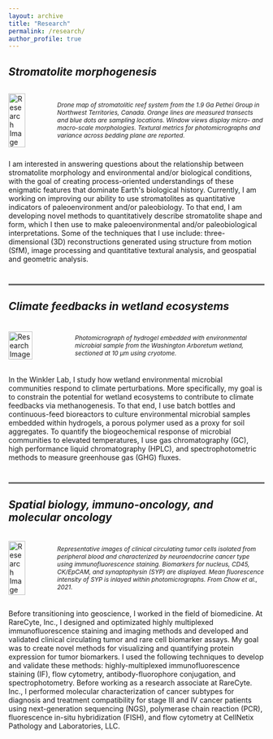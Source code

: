 ```yaml
---
layout: archive
title: "Research"
permalink: /research/
author_profile: true
---
```


## *Stromatolite morphogenesis*

<div style="margin-top: 30px; display: flex; align-items: center; margin-bottom: 24px;">
  <img src="{{ site.baseurl }}/images/petheiBeddingPlaneSampleMap.png" alt="Research Image" style="width: 50%; height: auto; margin-right: 30px;">
  <p style="font-size: 0.85em; font-style: italic;">Drone map of stromatolitic reef system from the 1.9 Ga Pethei Group in Northwest Territories, Canada. Orange lines are measured transects and blue dots are sampling locations. Window views display micro- and macro-scale morphologies. Textural metrics for photomicrographs and variance across bedding plane are reported.</p>
<div style="clear: both;"></div>
</div>

I am interested in answering questions about the relationship between stromatolite morphology and environmental and/or biological conditions, with the goal of creating process-oriented understandings of these enigmatic features that dominate Earth's biological history. Currently, I am working on improving our ability to use stromatolites as quantitative indicators of paleoenvironment and/or paleobiology. To that end, I am developing novel methods to quantitatively describe stromatolite shape and form, which I then use to make paleoenvironmental and/or paleobiological interpretations. Some of the techniques that I use include: three-dimensional (3D) reconstructions generated using structure from motion (SfM), image processing and quantitative textural analysis, and geospatial and geometric analysis.

<hr style="border: none; border-top: 2px solid #888888; margin: 40px 0 20px 0;">

## *Climate feedbacks in wetland ecosystems*

<div style="margin-top: 30px; display: flex; align-items: center; margin-bottom: 24px;">
  <img src="{{ site.baseurl }}/images/IMG_3848.png" alt="Research Image" style="width: 47%; height: auto; margin-right: 30px;">
  <p style="font-size: 0.85em; font-style: italic;">Photomicrograph of hydrogel embedded with environmental microbial sample from the Washington Arboretum wetland, sectioned at 10 &micro;m using cryotome.</p>
<div style="clear: both;"></div>
</div>

In the Winkler Lab, I study how wetland environmental microbial communities respond to climate perturbations. More specifically, my goal is to constrain the potential for wetland ecosystems to contribute to climate feedbacks via methanogenesis. To that end, I use batch bottles and continuous-feed bioreactors to culture environmental microbial samples embedded within hydrogels, a porous polymer used as a proxy for soil aggregates. To quantify the biogeochemical response of microbial communities to elevated temperatures, I use gas chromatography (GC), high performance liquid chromatography (HPLC), and spectrophotometric methods to measure greenhouse gas (GHG) fluxes.

<hr style="border: none; border-top: 2px solid #888888; margin: 40px 0 20px 0;">

## *Spatial biology, immuno-oncology, and molecular oncology*

<div style="margin-top: 30px; display: flex; align-items: center; margin-bottom: 24px;">
  <img src="{{ site.baseurl }}/images/synaptophysinRender.png" alt="Research Image" style="width: 50%; height: auto; margin-right: 30px;">
  <p style="font-size: 0.85em; font-style: italic;">Representative images of clinical circulating tumor cells isolated from peripheral blood and characterized by neuroendocrine cancer type using immunofluorescence staining. Biomarkers for nucleus, CD45, CK/EpCAM, and synaptophysin (SYP) are displayed. Mean fluorescence intensity of SYP is inlayed within photomicrographs. From Chow et al., 2021. </p>
<div style="clear: both;"></div>
</div>

Before transitioning into geoscience, I worked in the field of biomedicine. At RareCyte, Inc., I designed and optimizated highly multiplexed immunofluorescence staining and imaging methods and developed and validated clinical circulating tumor and rare cell biomarker assays. My goal was to create novel methods for visualizing and quantifying protein expression for tumor biomarkers. I used the following techniques to develop and validate these methods: highly-multiplexed immunofluorescence staining (IF), flow cytometry, antibody-fluorophore conjugation, and spectrophotometry. Before working as a research associate at RareCyte. Inc., I performed molecular characterization of cancer subtypes for diagnosis and treatment compatibility for stage III and IV cancer patients using next-generation sequencing (NGS), polymerase chain reaction (PCR), fluorescence in-situ hybridization (FISH), and flow cytometry at CellNetix Pathology and Laboratories, LLC.